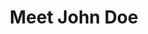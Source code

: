 ---
layout: film

excerpt: A down-on-his-luck homeless man is hired by a major newspaper to be the voice behind a fictional protest letter about society's ills and in the process a nationwide political movement is begun that culminates with the threat of a leap from the roof of City Hall on a cold Christmas Eve night.
title: Meet John Doe 
runtime: 122
genre: 
- Comedy
- Drama
- Romance
silent: no
decade: 1940s
recommended: yes
editors-rating: 4.5
image:  /feature-images/Meet-John-Doe-1941.jpg
video: https://www.youtube.com/embed/KBJpViMypKY?rel=0&amp;controls=0&amp;showinfo=0
synopsis: A down-on-his-luck homeless man is hired by a major newspaper to be the voice behind a fictional protest letter about society's ills and in the process a nationwide political movement is begun that culminates with the threat of a leap from the roof of City Hall on a cold Christmas Eve night.
director:  Frank Capra
year: 1941
country: USA
language: English
cast: 
- Gary Cooper
- Barbara Stanwyck
- Edward Arnold
imdb: http://www.imdb.com/title/tt0033891/?ref_=fn_al_tt_1

--- 